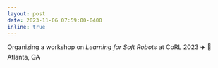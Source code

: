 ```yaml
---
layout: post
date: 2023-11-06 07:59:00-0400
inline: true
---
```


Organizing a workshop on *Learning for Soft Robots* at CoRL 2023 ✈️ 📍Atlanta, GA